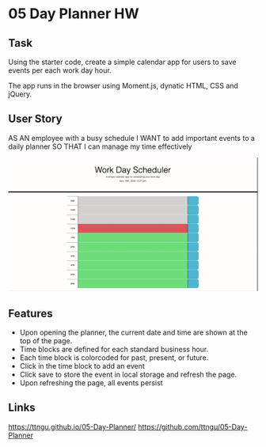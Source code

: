 # 05 Day Planner HW

## Task
Using the starter code, create a simple calendar app for users to save events per each work day hour.

The app runs in the browser using Moment.js, dynatic HTML, CSS and jQuery.

## User Story
AS AN employee with a busy schedule
I WANT to add important events to a daily planner
SO THAT I can manage my time effectively

![Alt Text](https://github.com/ttngu/05-Day-Planner/blob/master/screencap.gif)

## Features
- Upon opening the planner, the current date and time are shown at the top of the page.
- Time blocks are defined for each standard business hour.
- Each time block is colorcoded for past, present, or future. 
- Click in the time block to add an event
- Click save to store the event in local storage and refresh the page.
- Upon refreshing the page, all events persist

## Links
https://ttngu.github.io/05-Day-Planner/
https://github.com/ttngu/05-Day-Planner
